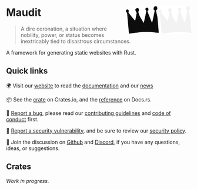 # Maudit <img align="right" valign="center" width="89" height="75"  src="./.github/assets/logo_light.svg#gh-dark-mode-only" alt="Logo of Maudit, a crudely crown" /> <img align="right" valign="center" width="89" height="75"  src="./.github/assets/logo.svg#gh-light-mode-only" alt="Logo of Maudit, a crudely crown" />

> A dire coronation, a situation where nobility, power, or status becomes inextricably tied to disastrous circumstances.

A framework for generating static websites with Rust.

## Quick links

🌍 Visit our [website](https://maudit.org) to read the [documentation](https://maudit.org/docs) and our [news](https://maudit.org/blog)

📦 See the [crate](https://crates.io/crates/maudit) on Crates.io, and the [reference](https://docs.rs/maudit/latest/maudit/) on Docs.rs.

🐛 [Report a bug](https://github.com/web-lsp/maudit/issues), please read our [contributing guidelines](#) and [code of conduct](#) first.

🚨 [Report a security vulnerability](#), and be sure to review our [security policy](#).

💬 Join the discussion on [Github](https://github.com/web-lsp/maudit/discussions) and [Discord](https://maudit.org/chat/), if you have any questions, ideas, or suggestions.

## Crates

*Work in progress.*
